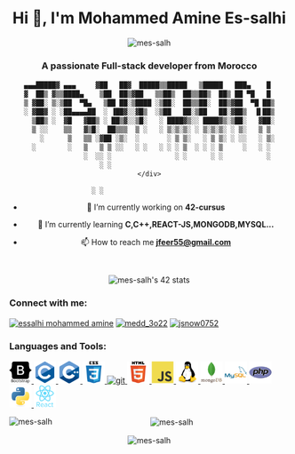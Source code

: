 <h1 align="center">Hi 👋, I'm Mohammed Amine Es-salhi</h1>
<p align="center"> <img src="https://media.giphy.com/media/u0SQkPClLiBry/giphy.gif" alt="mes-salh" /> </p>
<h3 align="center">A passionate Full-stack developer from Morocco</h3>
<div align="center">

```plaintext
▄▄▄█████▓ ▄▄▄     ▓██   ██▓  █████▒▒█████   ▒█████   ███▄    █ 
▓  ██▒ ▓▒▒████▄    ▒██  ██▒▓██   ▒▒██▒  ██▒▒██▒  ██▒ ██ ▀█   █ 
▒ ▓██░ ▒░▒██  ▀█▄   ▒██ ██░▒████ ░▒██░  ██▒▒██░  ██▒▓██  ▀█ ██▒
░ ▓██▓ ░ ░██▄▄▄▄██  ░ ▐██▓░░▓█▒  ░▒██   ██░▒██   ██░▓██▒  ▐▌██▒
  ▒██▒ ░  ▓█   ▓██▒ ░ ██▒▓░░▒█░   ░ ████▓▒░░ ████▓▒░▒██░   ▓██░
  ▒ ░░    ▒▒   ▓▒█░  ██▒▒▒  ▒ ░   ░ ▒░▒░▒░ ░ ▒░▒░▒░ ░ ▒░   ▒ ▒ 
    ░      ▒   ▒▒ ░▓██ ░▒░  ░       ░ ▒ ▒░   ░ ▒ ▒░ ░ ░░   ░ ▒░
  ░        ░   ▒   ▒ ▒ ░░   ░ ░   ░ ░ ░ ▒  ░ ░ ░ ▒     ░   ░ ░ 
               ░  ░░ ░                ░ ░      ░ ░           ░ 
                   ░ ░                                         
</div>
```

                   ░ ░                                         
- 🔭 I’m currently working on **42-cursus**

- 🌱 I’m currently learning **C,C++,REACT-JS,MONGODB,MYSQL...**

- 📫 How to reach me **jfeer55@gmail.com**
<br/>
<p align="center"><img src="https://badge.mediaplus.ma/black/mes-salh" alt="mes-salh's 42 stats" /></p>
<h3 align="left">Connect with me:</h3>
<p align="left">
<a href="https://linkedin.com/in/essalhi mohammed amine" target="blank"><img align="center" src="https://raw.githubusercontent.com/rahuldkjain/github-profile-readme-generator/master/src/images/icons/Social/linked-in-alt.svg" alt="essalhi mohammed amine" height="30" width="40" /></a>
<a href="https://instagram.com/medd_3o22" target="blank"><img align="center" src="https://raw.githubusercontent.com/rahuldkjain/github-profile-readme-generator/master/src/images/icons/Social/instagram.svg" alt="medd_3o22" height="30" width="40" /></a>
<a href="https://discord.gg/jsnow0752" target="blank"><img align="center" src="https://raw.githubusercontent.com/rahuldkjain/github-profile-readme-generator/master/src/images/icons/Social/discord.svg" alt="jsnow0752" height="30" width="40" /></a>
</p>

<h3 align="left">Languages and Tools:</h3>
<p align="left"> <a href="https://getbootstrap.com" target="_blank" rel="noreferrer"> <img src="https://raw.githubusercontent.com/devicons/devicon/master/icons/bootstrap/bootstrap-plain-wordmark.svg" alt="bootstrap" width="40" height="40"/> </a> <a href="https://www.cprogramming.com/" target="_blank" rel="noreferrer"> <img src="https://raw.githubusercontent.com/devicons/devicon/master/icons/c/c-original.svg" alt="c" width="40" height="40"/> </a> <a href="https://www.w3schools.com/cpp/" target="_blank" rel="noreferrer"> <img src="https://raw.githubusercontent.com/devicons/devicon/master/icons/cplusplus/cplusplus-original.svg" alt="cplusplus" width="40" height="40"/> </a> <a href="https://www.w3schools.com/css/" target="_blank" rel="noreferrer"> <img src="https://raw.githubusercontent.com/devicons/devicon/master/icons/css3/css3-original-wordmark.svg" alt="css3" width="40" height="40"/> </a> <a href="https://git-scm.com/" target="_blank" rel="noreferrer"> <img src="https://www.vectorlogo.zone/logos/git-scm/git-scm-icon.svg" alt="git" width="40" height="40"/> </a> <a href="https://www.w3.org/html/" target="_blank" rel="noreferrer"> <img src="https://raw.githubusercontent.com/devicons/devicon/master/icons/html5/html5-original-wordmark.svg" alt="html5" width="40" height="40"/> </a> <a href="https://developer.mozilla.org/en-US/docs/Web/JavaScript" target="_blank" rel="noreferrer"> <img src="https://raw.githubusercontent.com/devicons/devicon/master/icons/javascript/javascript-original.svg" alt="javascript" width="40" height="40"/> </a> <a href="https://www.linux.org/" target="_blank" rel="noreferrer"> <img src="https://raw.githubusercontent.com/devicons/devicon/master/icons/linux/linux-original.svg" alt="linux" width="40" height="40"/> </a> <a href="https://www.mongodb.com/" target="_blank" rel="noreferrer"> <img src="https://raw.githubusercontent.com/devicons/devicon/master/icons/mongodb/mongodb-original-wordmark.svg" alt="mongodb" width="40" height="40"/> </a> <a href="https://www.mysql.com/" target="_blank" rel="noreferrer"> <img src="https://raw.githubusercontent.com/devicons/devicon/master/icons/mysql/mysql-original-wordmark.svg" alt="mysql" width="40" height="40"/> </a> <a href="https://www.php.net" target="_blank" rel="noreferrer"> <img src="https://raw.githubusercontent.com/devicons/devicon/master/icons/php/php-original.svg" alt="php" width="40" height="40"/> </a> <a href="https://www.python.org" target="_blank" rel="noreferrer"> <img src="https://raw.githubusercontent.com/devicons/devicon/master/icons/python/python-original.svg" alt="python" width="40" height="40"/> </a> <a href="https://reactjs.org/" target="_blank" rel="noreferrer"> <img src="https://raw.githubusercontent.com/devicons/devicon/master/icons/react/react-original-wordmark.svg" alt="react" width="40" height="40"/> </a> </p>

<p><img align="left" src="https://github-readme-stats.vercel.app/api/top-langs?username=mes-salh&show_icons=true&locale=en&layout=compact" alt="mes-salh" /></p>

<p>&nbsp;<img align="center" src="https://github-readme-stats.vercel.app/api?username=mes-salh&show_icons=true&locale=en" alt="mes-salh" /></p>

<p><img align="center" src="https://github-readme-streak-stats.herokuapp.com/?user=mes-salh&" alt="mes-salh" /></p>
